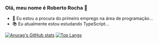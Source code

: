 ### Olá, meu nome é Roberto Rocha 👋

- 👔 Eu estou a procura do primeiro emprego na área de programação...
- 📚 Eu atualmente estou estudando TypeScript...

[![Anurag's GitHub stats](https://github-readme-stats.vercel.app/api?username=RobertoDRS&bg_color=DEG,000080,4169E1&show_icons=true&locale=pt-br&title_color=DCDCDC&text_color=B0C4DE&icon_color=00BFFF)](https://github.com/anuraghazra/github-readme-stats)
[![Top Langs](https://github-readme-stats.vercel.app/api/top-langs/?username=RobertoDRS&bg_color=DEG,000080,4169E1&show_icons=true&locale=pt-br&title_color=DCDCDC&text_color=B0C4DE&icon_color=00BFFF)](https://github.com/anuraghazra/github-readmestats)

